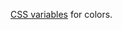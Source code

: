 [CSS variables](https://developer.mozilla.org/en-US/docs/Web/CSS/CSS_Variables) for colors.

<script>
/* To open external links in new window */
Array.from(document.links)
  .filter(link => link.hostname != window.location.hostname)
  .forEach(link => link.target = '_blank');
</script>
